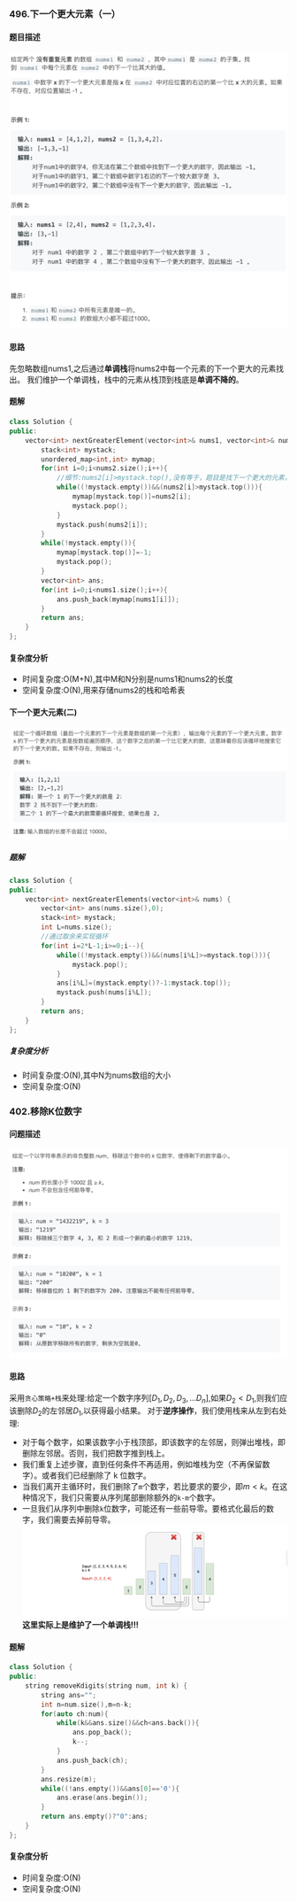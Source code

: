 ### 496.下一个更大元素（一）
#### 题目描述
![avatar](/image/leetcode_栈_下一个更大元素(一).jpg)
#### 思路
先忽略数组nums1,之后通过**单调栈**将nums2中每一个元素的下一个更大的元素找出。
我们维护一个单调栈，栈中的元素从栈顶到栈底是**单调不降的**。
#### 题解
```c++
class Solution {
public:
    vector<int> nextGreaterElement(vector<int>& nums1, vector<int>& nums2) {
        stack<int> mystack;
        unordered_map<int,int> mymap;
        for(int i=0;i<nums2.size();i++){
            //细节:nums2[i]>mystack.top(),没有等于，题目是找下一个更大的元素，不包括等于
            while((!mystack.empty())&&(nums2[i]>mystack.top())){
                mymap[mystack.top()]=nums2[i];
                mystack.pop();
            }
            mystack.push(nums2[i]);
        }
        while(!mystack.empty()){
            mymap[mystack.top()]=-1;
            mystack.pop();
        }
        vector<int> ans;
        for(int i=0;i<nums1.size();i++){
            ans.push_back(mymap[nums1[i]]);
        }
        return ans;
    }
};
```
#### 复杂度分析
* 时间复杂度:O(M+N),其中M和N分别是nums1和nums2的长度
* 空间复杂度:O(N),用来存储nums2的栈和哈希表

#### 下一个更大元素(二)
![avatar](/image/leetcode_栈_下一个更大元素(二).jpg)
##### 题解
```c++
class Solution {
public:
    vector<int> nextGreaterElements(vector<int>& nums) {
        vector<int> ans(nums.size(),0);
        stack<int> mystack;
        int L=nums.size();
        //通过取余来实现循环
        for(int i=2*L-1;i>=0;i--){
            while((!mystack.empty())&&(nums[i%L]>=mystack.top())){
                mystack.pop();
            }
            ans[i%L]=(mystack.empty()?-1:mystack.top());
            mystack.push(nums[i%L]);
        }
        return ans;
    }
};
```
##### 复杂度分析

* 时间复杂度:O(N),其中N为nums数组的大小
* 空间复杂度:O(N)

### 402.移除K位数字

#### 问题描述
![avatar](../../image/leetcode_栈_移掉K位数字.jpg)
#### 思路
采用`贪心策略+栈`来处理:给定一个数字序列$[D_1,D_2,D_3,...D_n]$,如果$D_2<D_1$,则我们应该删除$D_2$的左邻居$D_1$,以获得最小结果。
对于**逆序操作**，我们使用栈来从左到右处理:
- 对于每个数字，如果该数字小于栈顶部，即该数字的左邻居，则弹出堆栈，即删除左邻居。否则，我们把数字推到栈上。
- 我们重复上述步骤，直到任何条件不再适用，例如堆栈为空（不再保留数字）。或者我们已经删除了 k 位数字。
- 当我们离开主循环时，我们删除了`m`个数字，若比要求的要少，即$m<k$。在这种情况下，我们只需要从序列尾部删除额外的`k-m`个数字。
- 一旦我们从序列中删除`k`位数字，可能还有一些前导零。要格式化最后的数字，我们需要去掉前导零。
![avatar](../../image/leetcode_栈_移除K位数字_思路.jpg)
**这里实际上是维护了一个单调栈!!!**
#### 题解
```c++
class Solution {
public:
    string removeKdigits(string num, int k) {
        string ans="";
        int n=num.size(),m=n-k;
        for(auto ch:num){
            while(k&&ans.size()&&ch<ans.back()){
                ans.pop_back();
                k--;
            }
            ans.push_back(ch);
        }
        ans.resize(m);
        while((!ans.empty())&&ans[0]=='0'){
            ans.erase(ans.begin());
        }
        return ans.empty()?"0":ans;
    }
};
```
#### 复杂度分析
* 时间复杂度:O(N)
* 空间复杂度:O(N)

